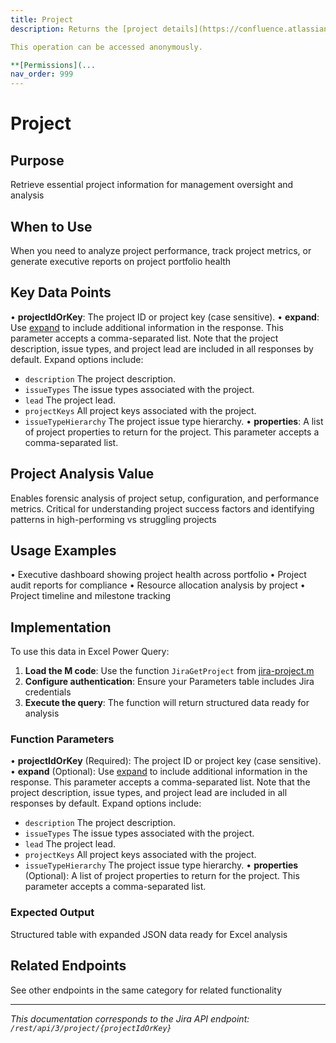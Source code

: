 ```yaml
---
title: Project
description: Returns the [project details](https://confluence.atlassian.com/x/ahLpNw) for a project.

This operation can be accessed anonymously.

**[Permissions](...
nav_order: 999
---
```


# Project

## Purpose
Retrieve essential project information for management oversight and analysis

## When to Use
When you need to analyze project performance, track project metrics, or generate executive reports on project portfolio health

## Key Data Points
• **projectIdOrKey**: The project ID or project key (case sensitive).
• **expand**: Use [expand](#expansion) to include additional information in the response. This parameter accepts a comma-separated list. Note that the project description, issue types, and project lead are included in all responses by default. Expand options include:

 *  `description` The project description.
 *  `issueTypes` The issue types associated with the project.
 *  `lead` The project lead.
 *  `projectKeys` All project keys associated with the project.
 *  `issueTypeHierarchy` The project issue type hierarchy.
• **properties**: A list of project properties to return for the project. This parameter accepts a comma-separated list.

## Project Analysis Value
Enables forensic analysis of project setup, configuration, and performance metrics. Critical for understanding project success factors and identifying patterns in high-performing vs struggling projects

## Usage Examples
• Executive dashboard showing project health across portfolio
• Project audit reports for compliance
• Resource allocation analysis by project
• Project timeline and milestone tracking

## Implementation
To use this data in Excel Power Query:

1. **Load the M code**: Use the function `JiraGetProject` from [jira-project.m](../assets/jira-project.m)
2. **Configure authentication**: Ensure your Parameters table includes Jira credentials
3. **Execute the query**: The function will return structured data ready for analysis

### Function Parameters
• **projectIdOrKey** (Required): The project ID or project key (case sensitive).
• **expand** (Optional): Use [expand](#expansion) to include additional information in the response. This parameter accepts a comma-separated list. Note that the project description, issue types, and project lead are included in all responses by default. Expand options include:

 *  `description` The project description.
 *  `issueTypes` The issue types associated with the project.
 *  `lead` The project lead.
 *  `projectKeys` All project keys associated with the project.
 *  `issueTypeHierarchy` The project issue type hierarchy.
• **properties** (Optional): A list of project properties to return for the project. This parameter accepts a comma-separated list.

### Expected Output
Structured table with expanded JSON data ready for Excel analysis

## Related Endpoints
See other endpoints in the same category for related functionality

---
*This documentation corresponds to the Jira API endpoint: `/rest/api/3/project/{projectIdOrKey}`*

